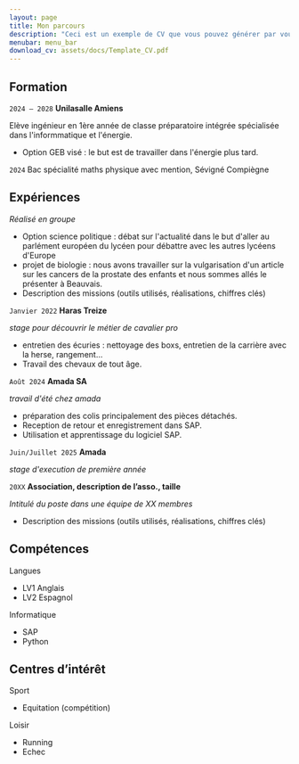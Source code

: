 ```yaml
---
layout: page
title: Mon parcours
description: "Ceci est un exemple de CV que vous pouvez générer par vous-même"
menubar: menu_bar
download_cv: assets/docs/Template_CV.pdf
---
```


## Formation 

`2024 – 2028`
**Unilasalle Amiens**

Elève ingénieur en 1ère année de classe préparatoire intégrée spécialisée dans l'informmatique et l'énergie.
* Option GEB visé : le but est de travailler dans l'énergie plus tard.

`2024`
Bac spécialité maths physique avec mention, Sévigné Compiègne

## Expériences
_Réalisé en groupe_
* Option science politique : débat sur l'actualité dans le but d'aller au parlément européen du lycéen pour débattre avec les autres lycéens d'Europe
* projet de biologie : nous avons travailler sur la vulgarisation d'un article sur les cancers de la prostate des enfants et nous sommes allés le présenter à Beauvais.
* Description des missions (outils utilisés, réalisations, chiffres clés)

`Janvier 2022` **Haras Treize**

_stage pour découvrir le métier de cavalier pro_
* entretien des écuries : nettoyage des boxs, entretien de la carrière avec la herse, rangement... 
* Travail des chevaux de tout âge.

`Août 2024` **Amada SA**

_travail d'été chez amada_
* préparation des colis principalement des pièces détachés. 
* Reception de retour et enregistrement dans SAP.
* Utilisation et apprentissage du logiciel SAP.

`Juin/Juillet 2025` **Amada**

_stage d'execution de première année_

`20XX` **Association, description de l’asso., taille**

_Intitulé du poste dans une équipe de XX membres_
* Description des missions (outils utilisés, réalisations, chiffres clés)

## Compétences

Langues
* LV1 Anglais 
* LV2 Espagnol

Informatique
* SAP
* Python


## Centres d’intérêt

Sport
* Equitation (compétition) 

Loisir
* Running 
* Echec 
